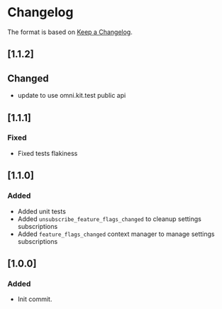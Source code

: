 # Changelog
The format is based on [Keep a Changelog](https://keepachangelog.com/en/1.0.0/).

## [1.1.2]
## Changed
- update to use omni.kit.test public api

## [1.1.1]
### Fixed
- Fixed tests flakiness

## [1.1.0]
### Added
- Added unit tests
- Added `unsubscribe_feature_flags_changed` to cleanup settings subscriptions
- Added `feature_flags_changed` context manager to manage settings subscriptions

## [1.0.0]
### Added
- Init commit.
